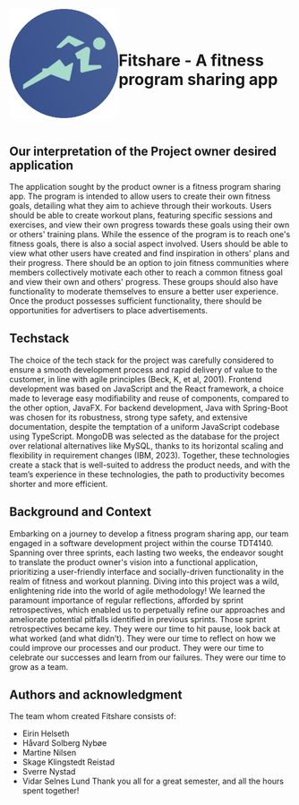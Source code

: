 <div style="display: flex; justify-content: center; align-items: center;">

![Alt text](image.png)
# Fitshare - A fitness program sharing app
</div>


## Our interpretation of the Project owner desired application
The application sought by the product owner is a fitness program sharing app. The program is intended to allow users to create their own fitness goals, detailing what they aim to achieve through their workouts. Users should be able to create workout plans, featuring specific sessions and exercises, and view their own progress towards these goals using their own or others' training plans. While the essence of the program is to reach one's fitness goals, there is also a social aspect involved. Users should be able to view what other users have created and find inspiration in others' plans and their progress. There should be an option to join fitness communities where members collectively motivate each other to reach a common fitness goal and view their own and others' progress. These groups should also have functionality to moderate themselves to ensure a better user experience. Once the product possesses sufficient functionality, there should be opportunities for advertisers to place advertisements.

## Techstack
The choice of the tech stack for the project was carefully considered to ensure a smooth development process and rapid delivery of value to the customer, in line with agile principles (Beck, K, et al, 2001). Frontend development was based on JavaScript and the React framework, a choice made to leverage easy modifiability and reuse of components, compared to the other option, JavaFX. For backend development, Java with Spring-Boot was chosen for its robustness, strong type safety, and extensive documentation, despite the temptation of a uniform JavaScript codebase using TypeScript. MongoDB was selected as the database for the project over relational alternatives like MySQL, thanks to its horizontal scaling and flexibility in requirement changes (IBM, 2023). Together, these technologies create a stack that is well-suited to address the product needs, and with the team’s experience in these technologies, the path to productivity becomes shorter and more efficient.

## Background and Context
Embarking on a journey to develop a fitness program sharing app, our team engaged in a software development project within the course TDT4140. Spanning over three sprints, each lasting two weeks, the endeavor sought to translate the product owner's vision into a functional application, prioritizing a user-friendly interface and socially-driven functionality in the realm of fitness and workout planning. Diving into this project was a wild, enlightening ride into the world of agile methodology! We learned the paramount importance of regular reflections, afforded by sprint retrospectives, which enabled us to perpetually refine our approaches and ameliorate potential pitfalls identified in previous sprints. Those sprint retrospectives became key. They were our time to hit pause, look back at what worked (and what didn’t). They were our time to reflect on how we could improve our processes and our product. They were our time to celebrate our successes and learn from our failures. They were our time to grow as a team.


## Authors and acknowledgment
The team whom created Fitshare consists of:
* Eirin Helseth
* Håvard Solberg Nybøe
* Martine Nilsen
* Skage Klingstedt Reistad
* Sverre Nystad
* Vidar Selnes Lund
Thank you all for a great semester, and all the hours spent together!